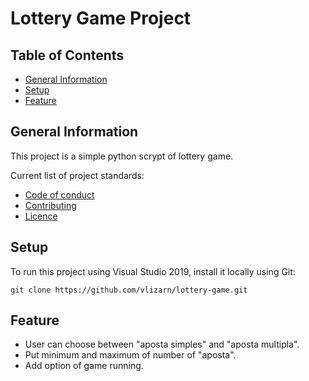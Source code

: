 # Lottery Game Project
## Table of Contents
* [General Information](#general-information)
* [Setup](#setup)
* [Feature](#feature)

## General Information
This project is a simple python scrypt of lottery game.

Current list of project standards:

* [Code of conduct](https://github.com/vlizarn/lottery-game/blob/master/CODE_OF_CONDUCT.md)
* [Contributing](https://github.com/vlizarn/lottery-game/blob/master/CONTRIBUTING.md)
* [Licence](https://github.com/vlizarn/lottery-game/blob/master/LICENSE)

## Setup
To run this project using Visual Studio 2019, install it locally using Git:

```
git clone https://github.com/vlizarn/lottery-game.git
```

## Feature 
* User can choose between "aposta simples" and "aposta multipla".
* Put minimum and maximum of number of "aposta".
* Add option of game running.
